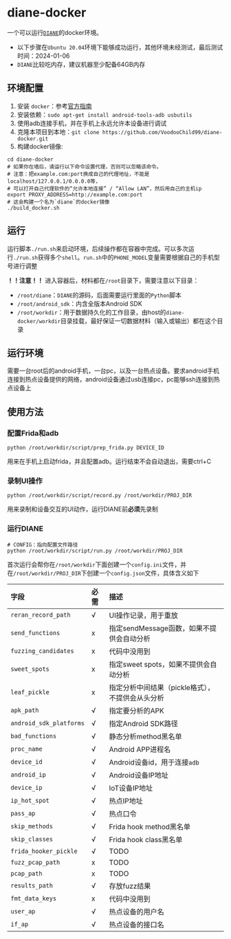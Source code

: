 # diane-docker

一个可以运行[`DIANE`](https://sites.cs.ucsb.edu/~vigna/publications/2021_SP_Diane.pdf)的docker环境。

* 以下步骤在`Ubuntu 20.04`环境下能够成功运行，其他环境未经测试，最后测试时间：2024-01-06
* `DIANE`比较吃内存，建议机器至少配备64GB内存

## 环境配置
1. 安装 `docker`：参考[官方指南](https://docs.docker.com/engine/install/)
2. 安装依赖：`sudo apt-get install android-tools-adb usbutils`
3. 使用adb连接手机，并在手机上永远允许本设备进行调试
4. 克隆本项目到本地：`git clone https://github.com/VoodooChild99/diane-docker.git`
5. 构建docker镜像:
```shell
cd diane-docker
# 如果你在墙后，请运行以下命令设置代理，否则可以忽略该命令。
# 注意：把example.com:port换成自己的代理地址，不能是localhost/127.0.0.1/0.0.0.0等，
# 可以打开自己代理软件的“允许本地连接” / “Allow LAN”，然后用自己的主机ip
export PROXY_ADDRESS=http://example.com:port
# 这会构建一个名为`diane`的docker镜像
./build_docker.sh
```

## 运行
运行脚本`./run.sh`来启动环境，后续操作都在容器中完成。可以多次运行`./run.sh`获得多个`shell`。`run.sh`中的`PHONE_MODEL`变量需要根据自己的手机型号进行调整

**！！注意！！**
进入容器后，材料都在`/root`目录下，需要注意以下目录：
* `/root/diane`：`DIANE`的源码，后面需要运行里面的`Python`脚本
* `/root/android_sdk`：内含全版本Android SDK
* `/root/workdir`：用于数据持久化的工作目录，由host的`diane-docker/workdir`目录挂载，最好保证一切数据材料（输入或输出）都在这个目录

## 运行环境
需要一台root后的android手机，一台pc，以及一台热点设备。要求android手机连接到热点设备提供的网络，android设备通过usb连接pc，pc能够ssh连接到热点设备上

## 使用方法

### 配置Frida和adb
```shell
python /root/workdir/script/prep_frida.py DEVICE_ID
```
用来在手机上启动frida，并且配置adb。运行结束不会自动退出，需要ctrl+C

### 录制UI操作
```shell
python /root/workdir/script/record.py /root/workdir/PROJ_DIR
```
用来录制和设备交互的UI动作，运行DIANE前**必须**先录制

### 运行DIANE

```shell
# CONFIG：指向配置文件路径
python /root/workdir/script/run.py /root/workdir/PROJ_DIR
```

首次运行会帮你在`/root/workdir`下面创建一个`config.ini`文件，并在`/root/workdir/PROJ_DIR`下创建一个`config.json`文件，具体含义如下

| 字段 | 必需 | 描述 |
| :--- | :--- | :--- |
|`reran_record_path`        | √ | UI操作记录，用于重放 |
|`send_functions`           | x | 指定sendMessage函数，如果不提供会自动分析 |
|`fuzzing_candidates`       | x | 代码中没用到 |
|`sweet_spots`              | x | 指定sweet spots，如果不提供会自动分析 |
|`leaf_pickle`              | x | 指定分析中间结果（pickle格式），不提供会从头分析 |
|`apk_path`                 | √ | 指定要分析的APK |
|`android_sdk_platforms`    | √ | 指定Android SDK路径 |
|`bad_functions`            | √ | 静态分析method黑名单 |
|`proc_name`                | √ | Android APP进程名 |
|`device_id`                | √ | Android设备id，用于连接`adb` |
|`android_ip`               | √ | Android设备IP地址 |
|`device_ip`                | √ | IoT设备IP地址 |
|`ip_hot_spot`              | √ | 热点IP地址 |
|`pass_ap`                  | √ | 热点口令 |
|`skip_methods`             | √ | Frida hook method黑名单 |
|`skip_classes`             | √ | Frida hook class黑名单 |
|`frida_hooker_pickle`      | √ | TODO |
|`fuzz_pcap_path`           | x | TODO |
|`pcap_path`                | x | TODO |
|`results_path`             | √ | 存放fuzz结果 |
|`fmt_data_keys`            | x | 代码中没用到 |
|`user_ap`                  | √ | 热点设备的用户名 |
|`if_ap`                    | √ | 热点设备的接口名 |

